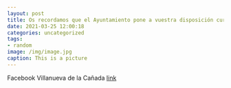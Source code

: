 ```yaml
---
layout: post
title: Os recordamos que el Ayuntamiento pone a vuestra disposición cursos online a través del Plan Municipal de Formación. Para más in...
date: 2021-03-25 12:00:18
categories: uncategorized
tags:
- random
image: /img/image.jpg
caption: This is a picture
---
```

Facebook Villanueva de la Cañada [link](https://www.facebook.com/438978526296872/posts/1496819700512744/)
